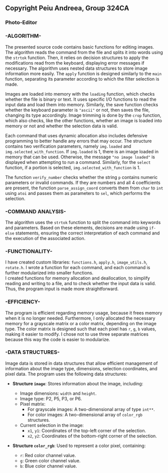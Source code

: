 ## Copyright Peiu Andreea, Group 324CA

### Photo-Editor

### -ALGORITHM-

The presented source code contains basic functions for editing images.  
The algorithm reads the command from the file and splits it into words using the
`strtok` function. Then, it relies on decision structures to apply the
modifications read from the keyboard, displaying error messages if necessary.
The algorithm uses nested data structures to store image information more
easily. The `apply` function is designed similarly to the `main` function,
separating its parameter according to which the filter selection is made.

Images are loaded into memory with the `loading` function, which checks whether
the file is binary or text. It uses specific I/O functions to read the input data
and load them into memory. Similarly, the save function checks whether the
keyboard parameter is `"ascii"` or not, then saves the file, changing its type
accordingly. Image trimming is done by the `crop` function, which also checks,
like the other functions, whether an image is loaded into memory or not and
whether the selection data is valid.

Each command that uses dynamic allocation also includes defensive programming to
better handle any errors that may occur. The structure contains two verification
parameters, namely `img.loaded` and `img.selected_with_function`. If
`img.loaded` is 1, there is an image loaded in memory that can be used.
Otherwise, the message `"no image loaded"` is displayed when attempting to run a
command. Similarly, for the `select` function, if a portion is selected,
`img.selected_with_function` is 1.

The function `verify_number` checks whether the string `p` contains numeric
parameters or invalid commands. If they are numbers and all 4 coefficients are
present, the function `parse_assign_coord` converts them from `char` to `int`
using `atoi` and passes them as parameters to `sel`, which performs the
selection.

### -COMMAND ANALYSIS-

The algorithm uses the `strtok` function to split the command into keywords and
parameters. Based on these elements, decisions are made using `if-else`
statements, ensuring the correct interpretation of each command and the
execution of the associated action.

### -FUNCTIONALITY-

I have created custom libraries: `functions.h`, `apply.h`, `image_utils.h`,
`rotate.h`. I wrote a function for each command, and each command is further
modularized into smaller functions.  
I created functions for memory allocation and deallocation, to simplify reading
and writing to a file, and to check whether the input data is valid. Thus, the
program input is made more straightforward.

### -EFFICIENCY-

The program is efficient regarding memory usage, because it frees memory when it
is no longer needed. Furthermore, I only allocated the necessary memory for a
grayscale matrix or a color matrix, depending on the image type. The color
matrix is designed such that each pixel has `r`, `g`, `b` values, making it
easier to modify. I chose not to use three separate matrices because this way
the code is easier to modularize.

### -DATA STRUCTURES-

Image data is stored in data structures that allow efficient management of
information about the image type, dimensions, selection coordinates, and pixel
data. The program uses the following data structures:

- **Structure `image`**: Stores information about the image, including:
  - Image dimensions: `width` and `height`.
  - Image type: P2, P5, P3, or P6.
  - Pixel matrix:
    - For grayscale images: A two-dimensional array of type `int**`.
    - For color images: A two-dimensional array of `color_rgb` structures.
  - Current selection in the image:
    - `x1`, `y1`: Coordinates of the top-left corner of the selection.
    - `x2`, `y2`: Coordinates of the bottom-right corner of the selection.

- **Structure `color_rgb`**: Used to represent a color pixel, containing:
  - `r`: Red color channel value.
  - `g`: Green color channel value.
  - `b`: Blue color channel value.
